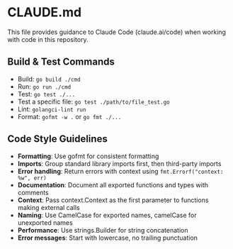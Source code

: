# CLAUDE.md

This file provides guidance to Claude Code (claude.ai/code) when working with code in this repository.

## Build & Test Commands
- Build: `go build ./cmd`
- Run: `go run ./cmd`
- Test: `go test ./...`
- Test a specific file: `go test ./path/to/file_test.go`
- Lint: `golangci-lint run`
- Format: `gofmt -w .` or `go fmt ./...`

## Code Style Guidelines
- **Formatting**: Use gofmt for consistent formatting
- **Imports**: Group standard library imports first, then third-party imports
- **Error handling**: Return errors with context using `fmt.Errorf("context: %w", err)`
- **Documentation**: Document all exported functions and types with comments
- **Context**: Pass context.Context as the first parameter to functions making external calls
- **Naming**: Use CamelCase for exported names, camelCase for unexported names
- **Performance**: Use strings.Builder for string concatenation
- **Error messages**: Start with lowercase, no trailing punctuation